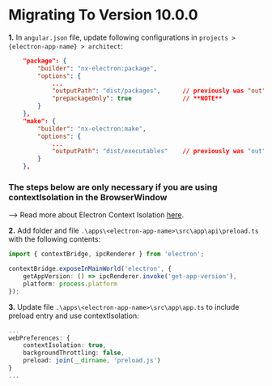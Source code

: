 # Migrating To Version 10.0.0


**1.** In `angular.json` file, update following configurations in `projects > {electron-app-name} > architect`:
```json
    "package": {
        "builder": "nx-electron:package",
        "options": {
            ...
            "outputPath": "dist/packages",      // previously was "out"
            "prepackageOnly": true              // **NOTE**
        }
    },
    "make": {
        "builder": "nx-electron:make",
        "options": {
            ...
            "outputPath": "dist/executables"    // previously was "out"
        }
    },
```

### The steps below are only necessary if you are using contextIsolation in the BrowserWindow
--> Read more about Electron Context Isolation [here](https://www.electronjs.org/docs/tutorial/context-isolation).

**2.** Add folder and file `.\apps\<electron-app-name>\src\app\api\preload.ts` with the following contents:

```typescript
import { contextBridge, ipcRenderer } from 'electron';

contextBridge.exposeInMainWorld('electron', {
    getAppVersion: () => ipcRenderer.invoke('get-app-version'),
    platform: process.platform
});
```

**3.** Update file `.\apps\<electron-app-name>\src\app\app.ts` to include preload entry and use contextIsolation:

```typescript
...
webPreferences: {
    contextIsolation: true,
    backgroundThrottling: false,
    preload: join(__dirname, 'preload.js')
}
...
```
